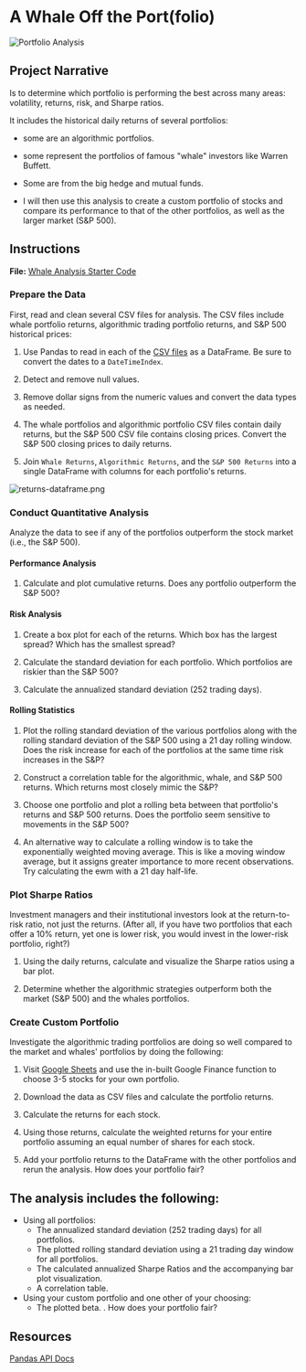 # A Whale Off the Port(folio)

![Portfolio Analysis](Images/portfolio-analysis.png)

## Project Narrative

Is to determine which portfolio is performing the best across many areas: volatility, returns, risk, and Sharpe ratios.

It includes the historical daily returns of several portfolios: 
- some are an algorithmic portfolios.

- some represent the portfolios of famous "whale" investors like Warren Buffett.

- Some are from the big hedge and mutual funds. 

- I will then use this analysis to create a custom portfolio of stocks and compare its performance to that of the other portfolios, as well as the larger market (S&P 500).





## Instructions

**File:** [Whale Analysis Starter Code](Starter_Code/whale_analysis.ipynb)

### Prepare the Data

First, read and clean several CSV files for analysis. The CSV files include whale portfolio returns, algorithmic trading portfolio returns, and S&P 500 historical prices:

1. Use Pandas to read in each of the [CSV files](Starter_Code/Resources) as a DataFrame. Be sure to convert the dates to a `DateTimeIndex`.

2. Detect and remove null values.

3. Remove dollar signs from the numeric values and convert the data types as needed.

4. The whale portfolios and algorithmic portfolio CSV files contain daily returns, but the S&P 500 CSV file contains closing prices. Convert the S&P 500 closing prices to daily returns.

5. Join `Whale Returns`, `Algorithmic Returns`, and the `S&P 500 Returns` into a single DataFrame with columns for each portfolio's returns.

  ![returns-dataframe.png](Images/returns-dataframe.png)

### Conduct Quantitative Analysis

Analyze the data to see if any of the portfolios outperform the stock market (i.e., the S&P 500).

#### Performance Analysis

1. Calculate and plot cumulative returns. Does any portfolio outperform the S&P 500?

#### Risk Analysis

1. Create a box plot for each of the returns. Which box has the largest spread? Which has the smallest spread?

2. Calculate the standard deviation for each portfolio. Which portfolios are riskier than the S&P 500?

3. Calculate the annualized standard deviation (252 trading days).

#### Rolling Statistics

1. Plot the rolling standard deviation of the various portfolios along with the rolling standard deviation of the S&P 500 using a 21 day rolling window. Does the risk increase for each of the portfolios at the same time risk increases in the S&P?

2. Construct a correlation table for the algorithmic, whale, and S&P 500 returns. Which returns most closely mimic the S&P?

3. Choose one portfolio and plot a rolling beta between that portfolio's returns and S&P 500 returns. Does the portfolio seem sensitive to movements in the S&P 500?

4. An alternative way to calculate a rolling window is to take the exponentially weighted moving average. This is like a moving window average, but it assigns greater importance to more recent observations. Try calculating the ewm with a 21 day half-life.

### Plot Sharpe Ratios

Investment managers and their institutional investors look at the return-to-risk ratio, not just the returns. (After all, if you have two portfolios that each offer a 10% return, yet one is lower risk, you would invest in the lower-risk portfolio, right?)

1. Using the daily returns, calculate and visualize the Sharpe ratios using a bar plot.

2. Determine whether the algorithmic strategies outperform both the market (S&P 500) and the whales portfolios.

### Create Custom Portfolio

Investigate the algorithmic trading portfolios are doing so well compared to the market and whales' portfolios by doing the following:

1. Visit [Google Sheets](https://docs.google.com/spreadsheets/) and use the in-built Google Finance function to choose 3-5 stocks for your own portfolio.

2. Download the data as CSV files and calculate the portfolio returns.

3. Calculate the returns for each stock.

4. Using those returns, calculate the weighted returns for your entire portfolio assuming an equal number of shares for each stock.

5. Add your portfolio returns to the DataFrame with the other portfolios and rerun the analysis. How does your portfolio fair?


## The analysis includes the following:

- Using all portfolios:
  - The annualized standard deviation (252 trading days) for all portfolios.
  - The plotted rolling standard deviation using a 21 trading day window for all portfolios.
  - The calculated annualized Sharpe Ratios and the accompanying bar plot visualization.
  - A correlation table.
- Using your custom portfolio and one other of your choosing:
  - The plotted beta. . How does your portfolio fair?



## Resources

[Pandas API Docs](https://pandas.pydata.org/pandas-docs/stable/reference/index.html)



